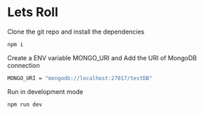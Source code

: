 # Lets Roll

Clone the git repo and install the dependencies
```sh
npm i 
```

Create a ENV variable MONGO_URI and Add the URI of MongoDB connection
```sh
MONGO_URI = "mongodb://localhost:27017/testDB"
```

Run in development mode
```sh
npm run dev
```